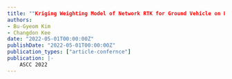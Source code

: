 ```yaml
---
title: ""Kriging Weighting Model of Network RTK for Ground Vehicle on Rainy Day""
authors:
- Bu-Gyeom Kim
- Changdon Kee
date: "2022-05-01T00:00:00Z"
publishDate: "2022-05-01T00:00:00Z"
publication_types: ["article-confernce"]
publication: |-
    ASCC 2022
---
```

